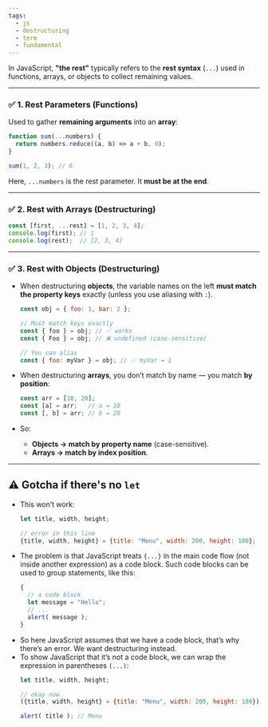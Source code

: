 ```yaml
---
tags:
  - js
  - destructuring
  - term
  - fundamental
---
```


In JavaScript, **"the rest"** typically refers to the **rest syntax** (`...`) used in functions, arrays, or objects to collect remaining values.

---

### ✅ 1. **Rest Parameters (Functions)**

Used to gather **remaining arguments** into an **array**:

```js
function sum(...numbers) {
  return numbers.reduce((a, b) => a + b, 0);
}

sum(1, 2, 3); // 6
```

Here, `...numbers` is the rest parameter. It **must be at the end**.

---

### ✅ 2. **Rest with Arrays (Destructuring)**

```js
const [first, ...rest] = [1, 2, 3, 4];
console.log(first); // 1
console.log(rest);  // [2, 3, 4]
```

---

### ✅ 3. **Rest with Objects (Destructuring)**

- When destructuring **objects**, the variable names on the left **must match the property keys** exactly (unless you use aliasing with `:`).
	```js
	const obj = { foo: 1, bar: 2 };
	
	// Must match keys exactly
	const { foo } = obj; // ✅ works
	const { Foo } = obj; // ❌ undefined (case-sensitive)
	
	// You can alias
	const { foo: myVar } = obj; // ✅ myVar = 1
	```

- When destructuring **arrays**, you don’t match by name — you match **by position**:
	```js
	const arr = [10, 20];
	const [a] = arr;   // a = 10
	const [, b] = arr; // b = 20
	```

- So:
	- **Objects → match by property name** (case-sensitive).
	- **Arrays → match by index position**.

---

## ⚠️ Gotcha if there's no `let`

- This won’t work:
	```js
	let title, width, height;
	
	// error in this line
	{title, width, height} = {title: "Menu", width: 200, height: 100};
	```
- The problem is that JavaScript treats `{...}` in the main code flow (not inside another expression) as a code block. Such code blocks can be used to group statements, like this:
	```js
	{
	  // a code block
	  let message = "Hello";
	  // ...
	  alert( message );
	}
	```
- So here JavaScript assumes that we have a code block, that’s why there’s an error. We want destructuring instead.
- To show JavaScript that it’s not a code block, we can wrap the expression in parentheses `(...)`:
	```js
	let title, width, height;
	
	// okay now
	({title, width, height} = {title: "Menu", width: 200, height: 100});
	
	alert( title ); // Menu
	```